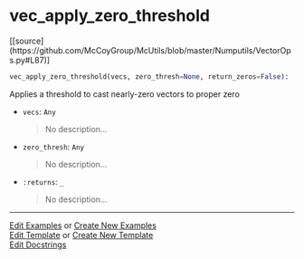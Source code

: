 # <a id="McUtils.Numputils.VectorOps.vec_apply_zero_threshold">vec_apply_zero_threshold</a>
<div class="docs-source-link" markdown="1">
[[source](https://github.com/McCoyGroup/McUtils/blob/master/Numputils/VectorOps.py#L87)]
</div>

```python
vec_apply_zero_threshold(vecs, zero_thresh=None, return_zeros=False): 
```
Applies a threshold to cast nearly-zero vectors to proper zero
- `vecs`: `Any`
    >No description...
- `zero_thresh`: `Any`
    >No description...
- `:returns`: `_`
    >No description... 



___

[Edit Examples](https://github.com/McCoyGroup/McUtils/edit/gh-pages/ci/examples/McUtils/Numputils/VectorOps/vec_apply_zero_threshold.md) or 
[Create New Examples](https://github.com/McCoyGroup/McUtils/new/gh-pages/?filename=ci/examples/McUtils/Numputils/VectorOps/vec_apply_zero_threshold.md) <br/>
[Edit Template](https://github.com/McCoyGroup/McUtils/edit/gh-pages/ci/docs/McUtils/Numputils/VectorOps/vec_apply_zero_threshold.md) or 
[Create New Template](https://github.com/McCoyGroup/McUtils/new/gh-pages/?filename=ci/docs/templates/McUtils/Numputils/VectorOps/vec_apply_zero_threshold.md) <br/>
[Edit Docstrings](https://github.com/McCoyGroup/McUtils/edit/master/Numputils/VectorOps.py#L87?message=Update%20Docs)
